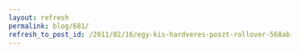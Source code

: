 ```yaml
---
layout: refresh
permalink: blog/681/
refresh_to_post_id: /2011/02/16/egy-kis-hardveres-poszt-rollover-568ab-adapter
---
```


